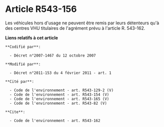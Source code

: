 # Article R543-156

Les véhicules hors d'usage ne peuvent être remis par leurs détenteurs qu'à des centres VHU titulaires de l'agrément prévu à
l'article R. 543-162.

**Liens relatifs à cet article**

	**Codifié par**:

	  - Décret n°2007-1467 du 12 octobre 2007

	**Modifié par**:

	  - Décret n°2011-153 du 4 février 2011 - art. 1

	**Cité par**:

	  - Code de l'environnement - art. R543-129-2 (V)
	  - Code de l'environnement - art. R543-154 (V)
	  - Code de l'environnement - art. R543-165 (V)
	  - Code de l'environnement - art. R543-82 (V)

	**Cite**:

	  - Code de l'environnement - art. R543-162
